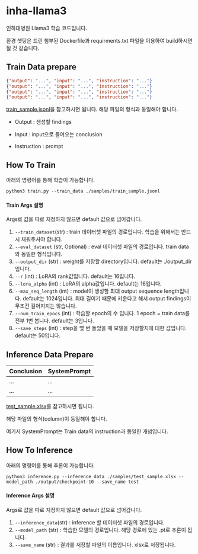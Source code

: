 # inha-llama3
인하대병원 Llama3 학습 코드입니다.

환경 셋팅은 드린 첨부된 Dockerfile과 requirments.txt 파일을 이용하여 build하시면 될 것 같습니다.

## Train Data prepare
```json
{"output": "...", "input": "...", "instruction": "..."}
{"output": "...", "input": "...", "instruction": "..."}
{"output": "...", "input": "...", "instruction": "..."}
{"output": "...", "input": "...", "instruction": "..."}
```
[train_sample.jsonl](samples/train_sample.jsonl)을 참고하시면 됩니다.
해당 파일의 형식과 동일해야 합니다.

* Output : 생성할 findings

* Input : input으로 들어오는 conclusion

* Instruction : prompt


## How To Train
아래의 명령어를 통해 학습이 가능합니다.

```
python3 train.py --train_data ./samples/train_sample.jsonl
```

#### Train Args 설명
Args로 값을 따로 지정하지 않으면 default 값으로 넘어갑니다.

1. `--train_dataset`(str) : train 데이터셋 파일의 경로입니다. 학습을 위해서는 반드시 채워주셔야 합니다.
2. `--eval_dataset` (str, Optional) : eval 데이터셋 파일의 경로입니다. train data와 동일한 형식입니다.
3. `--output_dir` (str) : weight를 저장할 directory입니다. default는 ./output_dir 입니다.
4. `--r` (int) : LoRA의 rank값입니다. default는 16입니다.
5. `--lora_alpha` (int) : LoRA의 alpha값입니다. default는 16입니다.
6. `--max_seq_length` (int) : model이 생성할 최대 output sequence length입니다. default는 1024입니다. 최대 길이기 때문에 키운다고 해서 output findings이 무조건 길어지지는 않습니다.
7. `--num_train_epocs` (int) : 학습할 epoch의 수 입니다. 1 epoch = train data를 전부 1번 봅니다. default는 3입니다.
8. `--save_steps` (int) : step을 몇 번 돌았을 때 모델을 저장할지에 대한 값입니다. default는 50입니다.


## Inference Data Prepare
| Conclusion | SystemPrompt | 
|----------|----------|
| ...   | ...   | 
| ...   | ...   | 

[test_sample.xlsx](samples/test_sample.xlsx)를 참고하시면 됩니다.

해당 파일의 형식(column)이 동일해야 합니다.

여기서 SystemPrompt는 Train data의 instruction과 동일한 개념입니다.

## How To Inference
아래의 명령어를 통해 추론이 가능합니다.
```
python3 inference.py --inference_data ./samples/test_sample.xlsx --model_path ./output/checkpoint-10 --save_name test
```

#### Inference Args 설명
Args로 값을 따로 지정하지 않으면 default 값으로 넘어갑니다.

1. `--inference_data`(str) : inference 할 데이터셋 파일의 경로입니다. 
2. `--model_path` (str) : 학습한 모델의 경로입니다. 해당 경로에 있는 .pt로 추론이 됩니다.
3. `--save_name` (str) : 결과를 저장할 파일의 이름입니다. xlsx로 저장됩니다.



